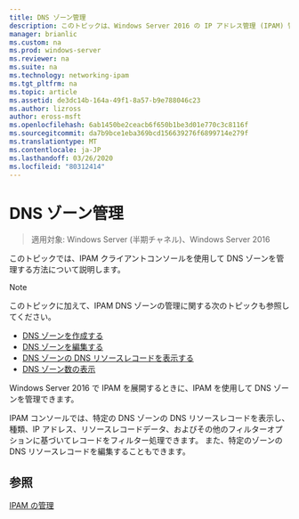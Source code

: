 ```yaml
---
title: DNS ゾーン管理
description: このトピックは、Windows Server 2016 の IP アドレス管理 (IPAM) 管理ガイドに含まれています。
manager: brianlic
ms.custom: na
ms.prod: windows-server
ms.reviewer: na
ms.suite: na
ms.technology: networking-ipam
ms.tgt_pltfrm: na
ms.topic: article
ms.assetid: de3dc14b-164a-49f1-8a57-b9e788046c23
ms.author: lizross
author: eross-msft
ms.openlocfilehash: 6ab1450be2ceacb6f650b1be3d01e770c3c8116f
ms.sourcegitcommit: da7b9bce1eba369bcd156639276f6899714e279f
ms.translationtype: MT
ms.contentlocale: ja-JP
ms.lasthandoff: 03/26/2020
ms.locfileid: "80312414"
---
```

# <a name="dns-zone-management"></a>DNS ゾーン管理

>適用対象: Windows Server (半期チャネル)、Windows Server 2016

このトピックでは、IPAM クライアントコンソールを使用して DNS ゾーンを管理する方法について説明します。  
  
> [!NOTE]  
> このトピックに加えて、IPAM DNS ゾーンの管理に関する次のトピックも参照してください。  
>   
> -   [DNS ゾーンを作成する](../../technologies/ipam/Create-a-DNS-Zone.md)  
> -   [DNS ゾーンを編集する](../../technologies/ipam/Edit-a-DNS-Zone.md)  
> -   [DNS ゾーンの DNS リソースレコードを表示する](../../technologies/ipam/View-DNS-Resource-Records-for-a-DNS-Zone.md)  
> -   [DNS ゾーン数の表示](../../technologies/ipam/View-DNS-Zones.md)  
  
Windows Server 2016 で IPAM を展開するときに、IPAM を使用して DNS ゾーンを管理できます。  
  
IPAM コンソールでは、特定の DNS ゾーンの DNS リソースレコードを表示し、種類、IP アドレス、リソースレコードデータ、およびその他のフィルターオプションに基づいてレコードをフィルター処理できます。 また、特定のゾーンの DNS リソースレコードを編集することもできます。  
  
## <a name="see-also"></a>参照  
[IPAM の管理](Manage-IPAM.md)  
  


